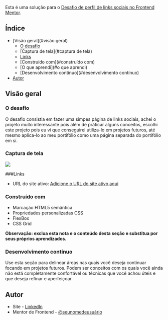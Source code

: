 Esta é uma solução para o [Desafio de perfil de links sociais no Frontend Mentor](https://www.frontendmentor.io/challenges/social-links-profile-UG32l9m6dQ). 

## Índice

- [Visão geral](#visão geral)
   - [O desafio](#o-desafio)
   - [Captura de tela](#captura de tela)
   - [Links](#links)
   - [Construído com](#construído com)
   - [O que aprendi](#o que aprendi)
   - [Desenvolvimento contínuo](#desenvolvimento contínuo)
- [Autor](#autor)

## Visão geral

### O desafio

O desafio consistia em fazer uma simpes página de links sociais, achei o projeto muito interessante pois além de práticar alguns conceitos, escolhi este projeto pois eu vi que conseguirei utiliza-lo em projetos futuros, até mesmo aplica-lo ao meu portifólio como uma página separada do portifólio em sí.

### Captura de tela

![](https://github.com/DaviEstev/Links-Sociais/assets/111655855/24eb278d-3b7f-48ad-8f04-99c583832bc2)

###Links

- URL do site ativo: [Adicione o URL do site ativo aqui](https://daviestev.github.io/Links-Sociais/)

### Construído com

- Marcação HTML5 semântica
- Propriedades personalizadas CSS
- FlexBox 
- CSS Grid


**Observação: exclua esta nota e o conteúdo desta seção e substitua por seus próprios aprendizados.**

### Desenvolvimento contínuo

Use esta seção para delinear áreas nas quais você deseja continuar focando em projetos futuros. Podem ser conceitos com os quais você ainda não está completamente confortável ou técnicas que você achou úteis e que deseja refinar e aperfeiçoar.

## Autor

- Site - [LinkedIn](https://www.linkedin.com/in/daviestevprograming/)
- Mentor de Frontend - [@seunomedeusuário](https://www.frontendmentor.io/profile/DaviEstev)
